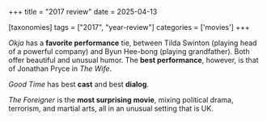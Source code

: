 +++
title = "2017 review"
date = 2025-04-13

[taxonomies]
tags = ["2017", "year-review"]
categories = ['movies']
+++

_Okja_ has a __favorite performance__ tie,
between Tilda Swinton (playing head of a powerful company) and Byun Hee-bong (playing grandfather).
Both offer beautiful and unusual humor.
The __best performance__, however, is that of Jonathan Pryce in _The Wife_.

_Good Time_ has best __cast__ and best __dialog__.

_The Foreigner_ is the __most surprising movie__,
mixing political drama, terrorism, and martial arts, all in an unusual setting that is UK.
